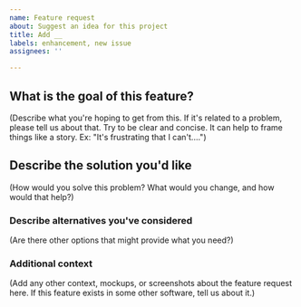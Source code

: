 ```yaml
---
name: Feature request
about: Suggest an idea for this project
title: Add __
labels: enhancement, new issue
assignees: ''

---
```


## What is the goal of this feature?
(Describe what you're hoping to get from this. If it's related to a problem, please tell us about that. Try to be clear and concise. It can help to frame things like a story. Ex: "It's frustrating that I can't....")

## Describe the solution you'd like
(How would you solve this problem? What would you change, and how would that help?)

### Describe alternatives you've considered
(Are there other options that might provide what you need?)

### Additional context
(Add any other context, mockups, or screenshots about the feature request here. If this feature exists in some other software, tell us about it.)

